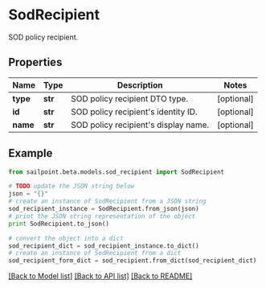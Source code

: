 # SodRecipient

SOD policy recipient.

## Properties
Name | Type | Description | Notes
------------ | ------------- | ------------- | -------------
**type** | **str** | SOD policy recipient DTO type. | [optional] 
**id** | **str** | SOD policy recipient&#39;s identity ID. | [optional] 
**name** | **str** | SOD policy recipient&#39;s display name. | [optional] 

## Example

```python
from sailpoint.beta.models.sod_recipient import SodRecipient

# TODO update the JSON string below
json = "{}"
# create an instance of SodRecipient from a JSON string
sod_recipient_instance = SodRecipient.from_json(json)
# print the JSON string representation of the object
print SodRecipient.to_json()

# convert the object into a dict
sod_recipient_dict = sod_recipient_instance.to_dict()
# create an instance of SodRecipient from a dict
sod_recipient_form_dict = sod_recipient.from_dict(sod_recipient_dict)
```
[[Back to Model list]](../README.md#documentation-for-models) [[Back to API list]](../README.md#documentation-for-api-endpoints) [[Back to README]](../README.md)


